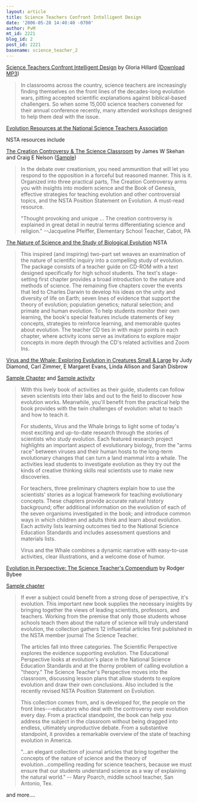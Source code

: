 ```yaml
---
layout: article
title: Science Teachers Confront Intelligent Design
date: '2006-05-28 14:40:40 -0700'
author: PvM
mt_id: 2221
blog_id: 2
post_id: 2221
basename: science_teacher_2
---
```

[Science Teachers Confront Intelligent Design](http://www.voanews.com/english/AmericanLife/2006-05-24-voa23.cfm) by Gloria Hillard ([Download MP3](http://www.voanews.com/mediaassets/english/2006_05/Audio/mp3/Hillard_Science_Creationism_25May06.mp3))

> In classrooms across the country, science teachers are increasingly finding themselves on the front lines of the decades-long evolution wars, pitting accepted scientific explanations against biblical-based challengers. So when some 15,000 science teachers convened for their annual conference recently, many attended workshops designed to help them deal with the issue.

[Evolution Resources at the National Science Teachers Association](http://www.nsta.org/evresources)

NSTA resources include

[The Creation Controversy & The Science Classroom](http://store.nsta.org/showItem.asp?product=PB069X2&amp;session=932F68F770FC4839B9A1E487BE16270A) by  James W Skehan and Craig E Nelson ([Sample](http://www.nsta.org/main/pdfs/store/pb069x2web.pdf))

> In the debate over creationism, you need ammunition that will let you respond to the opposition in a forceful but reasoned manner. This is it. Organized into three practical parts, The Creation Controversy arms you with insights into modern science and the Book of Genesis, effective strategies for teaching evolution and other controversial topics, and the NSTA Position Statement on Evolution. A must-read resource.
> 
> "Thought provoking and unique ... The creation controversy is explained in great detail in neutral terms differentiating science and religion." --Jacqueline Pfeiffer, Elementary School Teacher, Cabot, PA

[The Nature of Science and the Study of Biological Evolution](http://store.nsta.org/showItem.asp?product=PA006X1&amp;session=932F68F770FC4839B9A1E487BE16270A) NSTA 

> This inspired (and inspiring) two-part set weaves an examination of the nature of scientific inquiry into a compelling study of evolution. The package consists of a teacher guide on CD-ROM with a text designed specifically for high school students. The text's stage-setting first chapter provides a broad introduction to the nature and methods of science. The remaining five chapters cover the events that led to Charles Darwin to develop his ideas on the unity and diversity of life on Earth; seven lines of evidence that support the theory of evolution; population genetics; natural selection; and primate and human evolution. To help students monitor their own learning, the book's special features include statements of key concepts, strategies to reinforce learning, and memorable quotes about evolution. The teacher CD ties in with major points in each chapter, where activity icons serve as invitations to explore major concepts in more depth through the CD's related activities and Zoom Ins.

[Virus and the Whale: Exploring Evolution in Creatures Small & Large](http://store.nsta.org/showItem.asp?product=PB196X&amp;session=932F68F770FC4839B9A1E487BE16270A) by Judy Diamond, Carl Zimmer, E Margaret Evans, Linda Allison and Sarah Disbrow

[Sample Chapter](http://www.nsta.org/main/pdfs/store/pb196xweb.pdf) and [Sample activity](http://www.nsta.org/main/pdfs/store/MasterCopiesOfActivities1and2.pdf)

>  With this lively book of activities as their guide, students can follow seven scientists into their labs and out to the field to discover how evolution works. Meanwhile, you'll benefit from the practical help the book provides with the twin challenges of evolution: what to teach and how to teach it.
> 
> For students, Virus and the Whale brings to light some of today's most exciting and up-to-date research through the stories of scientists who study evolution. Each featured research project highlights an important aspect of evolutionary biology, from the "arms race" between viruses and their human hosts to the long-term evolutionary changes that can turn a land mammal into a whale. The activities lead students to investigate evolution as they try out the kinds of creative thinking skills real scientists use to make new discoveries.
> 
> For teachers, three preliminary chapters explain how to use the scientists' stories as a logical framework for teaching evolutionary concepts. These chapters provide accurate natural history background; offer additional information on the evolution of each of the seven organisms investigated in the book; and introduce common ways in which children and adults think and learn about evolution. Each activity lists learning outcomes tied to the National Science Education Standards and includes assessment questions and materials lists.
> 
> Virus and the Whale combines a dynamic narrative with easy-to-use activities, clear illustrations, and a welcome dose of humor.

[Evolution in Perspective: The Science Teacher's Compendium](http://store.nsta.org/showItem.asp?product=PB181X&amp;session=932F68F770FC4839B9A1E487BE16270A) by  Rodger Bybee

[Sample chapter](http://www.nsta.org/main/pdfs/store/pb181xweb.pdf)

> If ever a subject could benefit from a strong dose of perspective, it's evolution. This important new book supplies the necessary insights by bringing together the views of leading scientists, professors, and teachers. Working from the premise that only those students whose schools teach them about the nature of science will truly understand evolution, the collection gathers 12 influential articles first published in the NSTA member journal The Science Teacher.
> 
> The articles fall into three categories. The Scientific Perspective explores the evidence supporting evolution. The Educational Perspective looks at evolution's place in the National Science Education Standards and at the thorny problem of calling evolution a "theory." The Science Teacher's Perspective moves into the classroom, discussing lesson plans that allow students to explore evolution and draw their own conclusions. Also included is the recently revised NSTA Position Statement on Evolution.
> 
> This collection comes from, and is developed for, the people on the front lines---educators who deal with the controversy over evolution every day. From a practical standpoint, the book can help you address the subject in the classroom without being dragged into endless, ultimately unproductive debate. From a substantive standpoint, it provides a remarkable overview of the state of teaching evolution in America.
> 
> "...an elegant collection of journal articles that bring together the concepts of the nature of science and the theory of evolution...compelling reading for science teachers, because we must ensure that our students understand science as a way of explaining the natural world." -- Mary Poarch, middle school teacher, San Antonio, Tex. 

and more....
